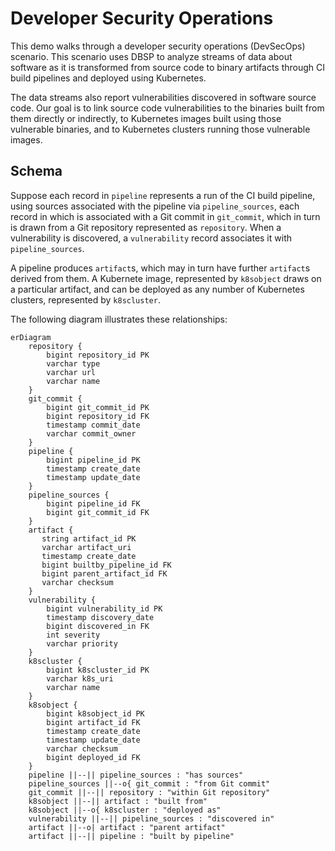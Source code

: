 # Developer Security Operations

This demo walks through a developer security operations (DevSecOps)
scenario.  This scenario uses DBSP to analyze streams of data about
software as it is transformed from source code to binary artifacts
through CI build pipelines and deployed using Kubernetes.

The data streams also report vulnerabilities discovered in software
source code.  Our goal is to link source code vulnerabilities to the
binaries built from them directly or indirectly, to Kubernetes images
built using those vulnerable binaries, and to Kubernetes clusters
running those vulnerable images.

## Schema

Suppose each record in `pipeline` represents a run of the CI build
pipeline, using sources associated with the pipeline via
`pipeline_sources`, each record in which is associated with a Git
commit in `git_commit`, which in turn is drawn from a Git repository
represented as `repository`.  When a vulnerability is discovered, a
`vulnerability` record associates it with `pipeline_sources`.

A pipeline produces `artifact`s, which may in turn have further
`artifact`s derived from them.  A Kubernete image, represented by
`k8sobject` draws on a particular artifact, and can be deployed as
any number of Kubernetes clusters, represented by `k8scluster`.

The following diagram illustrates these relationships:

```mermaid
erDiagram
    repository {
        bigint repository_id PK
        varchar type
        varchar url
        varchar name
    }
    git_commit {
        bigint git_commit_id PK
        bigint repository_id FK
        timestamp commit_date
        varchar commit_owner
    }
    pipeline {
        bigint pipeline_id PK
        timestamp create_date
        timestamp update_date
    }
    pipeline_sources {
        bigint pipeline_id FK
        bigint git_commit_id FK
    }
    artifact {
       string artifact_id PK
       varchar artifact_uri
       timestamp create_date
       bigint builtby_pipeline_id FK
       bigint parent_artifact_id FK
       varchar checksum
    }
    vulnerability {
        bigint vulnerability_id PK
        timestamp discovery_date
        bigint discovered_in FK
        int severity
        varchar priority
    }
    k8scluster {
        bigint k8scluster_id PK
        varchar k8s_uri
        varchar name
    }
    k8sobject {
        bigint k8sobject_id PK
        bigint artifact_id FK
        timestamp create_date
        timestamp update_date
        varchar checksum
        bigint deployed_id FK
    }
    pipeline ||--|| pipeline_sources : "has sources"
    pipeline_sources ||--o{ git_commit : "from Git commit"
    git_commit ||--|| repository : "within Git repository"
    k8sobject ||--|| artifact : "built from"
    k8sobject ||--o{ k8scluster : "deployed as"
    vulnerability ||--|| pipeline_sources : "discovered in"
    artifact ||--o| artifact : "parent artifact"
    artifact ||--|| pipeline : "built by pipeline"
```

